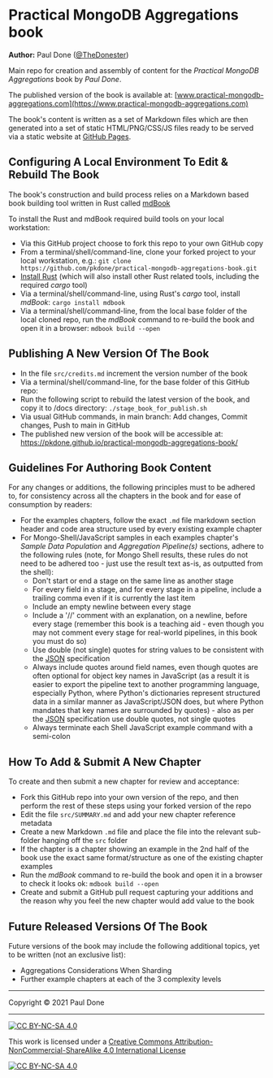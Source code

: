 # Practical MongoDB Aggregations book

__Author:__ Paul Done ([@TheDonester](https://twitter.com/TheDonester))

Main repo for creation and assembly of content for the _Practical MongoDB Aggregations_ book by _Paul Done_.

The published version of the book is available at: [www.practical-mongodb-aggregations.com](https://www.practical-mongodb-aggregations.com)

The book's content is written as a set of Markdown files which are then generated into a set of static HTML/PNG/CSS/JS files ready to be served via a static website at [GitHub Pages](https://pages.github.com/).


## Configuring A Local Environment To Edit & Rebuild The Book

The book's construction and build process relies on a Markdown based book building tool written in Rust called [mdBook](https://rust-lang.github.io/mdBook/)

To install the Rust and mdBook required build tools on your local workstation:
 * Via this GitHub project choose to fork this repo to your own GitHub copy
 * From a terminal/shell/command-line, clone your forked project to your local workstation, e.g.: `git clone https://github.com/pkdone/practical-mongodb-aggregations-book.git`
 * [Install Rust](https://www.rust-lang.org/tools/install) (which will also install other Rust related tools, including the required _cargo_ tool)
 * Via a terminal/shell/command-line, using Rust's _cargo_ tool, install _mdBook_: `cargo install mdbook`
 * Via a terminal/shell/command-line, from the local base folder of the local cloned repo, run the _mdBook_ command to re-build the book and open it in a browser: `mdbook build --open`


## Publishing A New Version Of The Book

 * In the file `src/credits.md` increment the version number of the book
 * Via a terminal/shell/command-line, for the base folder of this GitHub repo:
 * Run the following script to rebuild the latest version of the book, and copy it to /docs directory: `./stage_book_for_publish.sh`
 * Via usual GitHub commands, in main branch: Add changes, Commit changes, Push to main in GitHub
 * The published new version of the book will be accessible at: https://pkdone.github.io/practical-mongodb-aggregations-book/


## Guidelines For Authoring Book Content

For any changes or additions, the following principles must to be adhered to, for consistency across all the chapters in the book and for ease of consumption by readers:

 * For the examples chapters, follow the exact `.md` file markdown section header and code area structure used by every existing example chapter
 * For Mongo-Shell/JavaScript samples in each examples chapter's _Sample Data Population_ and _Aggregation Pipeline(s)_ sections, adhere to the following rules (note, for Mongo Shell results, these rules do not need to be adhered too - just use the result text as-is, as outputted from the shell):
   - Don't start or end a stage on the same line as another stage
   - For every field in a stage, and for every stage in a pipeline, include a trailing comma even if it is currently the last item
   - Include an empty newline between every stage
   - Include a '//' comment with an explanation, on a newline, before every stage (remember this book is a teaching aid - even though you may not comment every stage for real-world pipelines, in this book you must do so)
   - Use double (not single) quotes for string values to be consistent with the [JSON](https://en.wikipedia.org/wiki/JSON) specification
   - Always include quotes around field names, even though quotes are often optional for object key names in JavaScript (as a result it is easier to export the pipeline text to another programming language, especially Python, where Python's dictionaries represent structured data in a similar manner as JavaScript/JSON does, but where Python mandates that key names are surrounded by quotes) - also as per the [JSON](https://en.wikipedia.org/wiki/JSON) specification use double quotes, not single quotes
   - Always terminate each Shell JavaScript example command with a semi-colon


## How To Add & Submit A New Chapter

To create and then submit a new chapter for review and acceptance:

 * Fork this GitHub repo into your own version of the repo, and then perform the rest of these steps using your forked version of the repo
 * Edit the file `src/SUMMARY.md` and add your new chapter reference metadata
 * Create a new Markdown `.md` file and place the file into the relevant sub-folder hanging off the `src` folder
 * If the chapter is a chapter showing an example in the 2nd half of the book use  the exact same format/structure as one of the existing chapter examples
 * Run the _mdBook_ command to re-build the book and open it in a browser to check it looks ok: `mdbook build --open`
 * Create and submit a GitHub pull request capturing your additions and the reason why you feel the new chapter would add value to the book


## Future Released Versions Of The Book

Future versions of the book may include the following additional topics, yet to be written (not an exclusive list):

 * Aggregations Considerations When Sharding
 * Further example chapters at each of the 3 complexity levels


----

Copyright &copy; 2021 Paul Done

----

[![CC BY-NC-SA 4.0][cc-by-nc-sa-shield]][cc-by-nc-sa]

This work is licensed under a [Creative Commons Attribution-NonCommercial-ShareAlike 4.0 International License][cc-by-nc-sa]

[![CC BY-NC-SA 4.0][cc-by-nc-sa-image]][cc-by-nc-sa]

[cc-by-nc-sa]: https://creativecommons.org/licenses/by-nc-sa/4.0/
[cc-by-nc-sa-image]: https://licensebuttons.net/l/by-nc-sa/4.0/88x31.png
[cc-by-nc-sa-shield]: https://img.shields.io/badge/License-CC%20BY--NC--SA%204.0-lightgrey.svg

